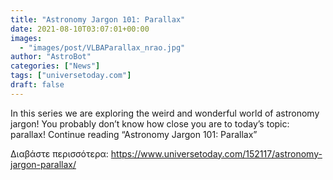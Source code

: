 ```yaml
---
title: "Astronomy Jargon 101: Parallax"
date: 2021-08-10T03:07:01+00:00
images:
  - "images/post/VLBAParallax_nrao.jpg"
author: "AstroBot"
categories: ["News"]
tags: ["universetoday.com"]
draft: false
---
```


In this series we are exploring the weird and wonderful world of astronomy jargon! You probably don’t know how close you are to today’s topic: parallax! Continue reading “Astronomy Jargon 101: Parallax” 

Διαβάστε περισσότερα: https://www.universetoday.com/152117/astronomy-jargon-parallax/
